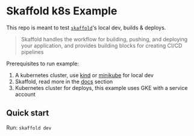# Skaffold k8s Example

This repo is meant to test [`skaffold`](https://skaffold.dev/docs/)'s local dev, builds & deploys.

> Skaffold handles the workflow for building, pushing, and deploying your application, and provides building blocks for creating CI/CD pipelines

Prerequisites to run example:

1. A kubernetes cluster, use [kind](https://kind.sigs.k8s.io/) or [minikube](https://minikube.sigs.k8s.io/docs/start/) for local dev
1. Skaffold, read more in the [docs](https://skaffold.dev/docs/) section
1. Kubernetes cluster for deploys, this example uses GKE with a service account


## Quick start

Run: `skaffold dev`

